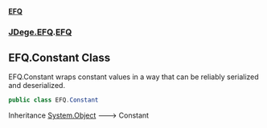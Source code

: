 #### [EFQ](index 'index')
### [JDege.EFQ](JDege_EFQ 'JDege.EFQ').[EFQ](EFQ 'JDege.EFQ.EFQ')
## EFQ.Constant Class
EFQ.Constant wraps constant values in a way that can be reliably serialized and deserialized.  
```csharp
public class EFQ.Constant
```

Inheritance [System.Object](https://docs.microsoft.com/en-us/dotnet/api/System.Object 'System.Object') &#129106; Constant  
